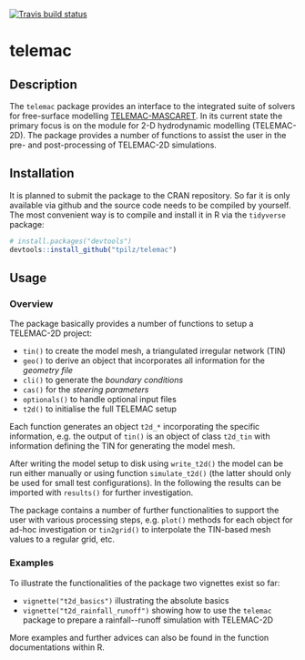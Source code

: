 <!-- badges: start -->
[![Travis build status](https://travis-ci.com/tpilz/telemac.svg?branch=master)](https://travis-ci.com/tpilz/telemac)
<!-- badges: end -->

# telemac

## Description

The `telemac` package provides an interface to the integrated suite of solvers for free-surface modelling [TELEMAC-MASCARET](http://www.opentelemac.co.uk). In its  current state the primary focus is on the module for 2-D hydrodynamic modelling (TELEMAC-2D). The package provides a number of functions to assist the user in the pre- and post-processing of TELEMAC-2D simulations.

## Installation

It is planned to submit the package to the CRAN repository. So far it is only available via github and the source code needs to be compiled by yourself. The most convenient way is to compile and install it in R via the `tidyverse` package:

```r
# install.packages("devtools")
devtools::install_github("tpilz/telemac")
```

## Usage

### Overview
The package basically provides a number of functions to setup a TELEMAC-2D project:

- `tin()` to create the model mesh, a triangulated irregular network (TIN)
- `geo()` to derive an object that incorporates all information for the *geometry file*
- `cli()` to generate the *boundary conditions*
- `cas()` for the *steering parameters*
- `optionals()` to handle optional input files
- `t2d()` to initialise the full TELEMAC setup

Each function generates an object `t2d_*` incorporating the specific information, e.g. the output of `tin()` is an object of class `t2d_tin` with information defining the TIN for generating the model mesh.

After writing the model setup to disk using `write_t2d()` the model can be run either manually or using function `simulate_t2d()` (the latter should only be used for small test configurations). In the following the results can be imported with `results()` for further investigation.

The package contains a number of further functionalities to support the user with various processing steps, e.g. `plot()` methods for each object for ad-hoc investigation or `tin2grid()` to interpolate the TIN-based mesh values to a regular grid, etc.

### Examples
To illustrate the functionalities of the package two vignettes exist so far:

- `vignette("t2d_basics")` illustrating the absolute basics
- `vignette("t2d_rainfall_runoff")` showing how to use the `telemac` package to prepare a rainfall--runoff simulation with TELEMAC-2D

More examples and further advices can also be found in the function documentations within R. 
